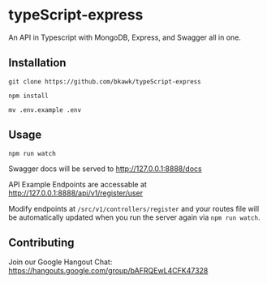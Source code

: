 # typeScript-express  
An API in Typescript with MongoDB, Express, and Swagger all in one.  

## Installation  
``` git clone https://github.com/bkawk/typeScript-express ```  

``` npm install ```  

``` mv .env.example .env ```  

## Usage  

``` npm run watch ```  

Swagger docs will be served to http://127.0.0.1:8888/docs  

API Example Endpoints are accessable at http://127.0.0.1:8888/api/v1/register/user  

Modify endpoints at ```/src/v1/controllers/register``` and your routes file will be automatically updated when you run the server again via ```npm run watch```.  

## Contributing  
Join our Google Hangout Chat:  
https://hangouts.google.com/group/bAFRQEwL4CFK47328
